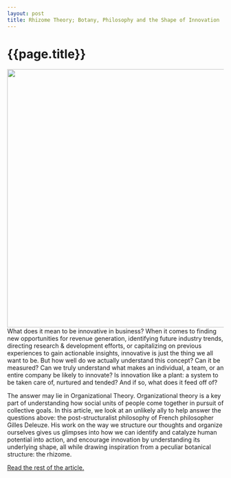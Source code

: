 ```yaml
---
layout: post
title: Rhizome Theory; Botany, Philosophy and the Shape of Innovation
---
```


{{page.title}}
================

<center><img src="https://www.growthaccelerationpartners.com/wp-content/uploads/2020/01/Artboard-1.png" width="600px"/></center>
What does it mean to be innovative in business? When it comes to finding new opportunities for revenue generation, identifying future industry trends, directing research & development efforts, or capitalizing on previous experiences to gain actionable insights, innovative is just the thing we all want to be. But how well do we actually understand this concept? Can it be measured? Can we truly understand what makes an individual, a team, or an entire company be likely to innovate? Is innovation like a plant: a system to be taken care of, nurtured and tended? And if so, what does it feed off of?

The answer may lie in Organizational Theory. Organizational theory is a key part of understanding how social units of people come together in pursuit of collective goals. In this article, we look at an unlikely ally to help answer the questions above:  the post-structuralist philosophy of French philosopher Gilles Deleuze. His work on the way we structure our thoughts and organize ourselves gives us glimpses into how we can identify and catalyze human potential into action, and encourage innovation by understanding its underlying shape, all while drawing inspiration from a peculiar botanical structure: the rhizome.

<a href="https://www.growthaccelerationpartners.com/blog/rhizome-theory/">Read the rest of the article.</a>
